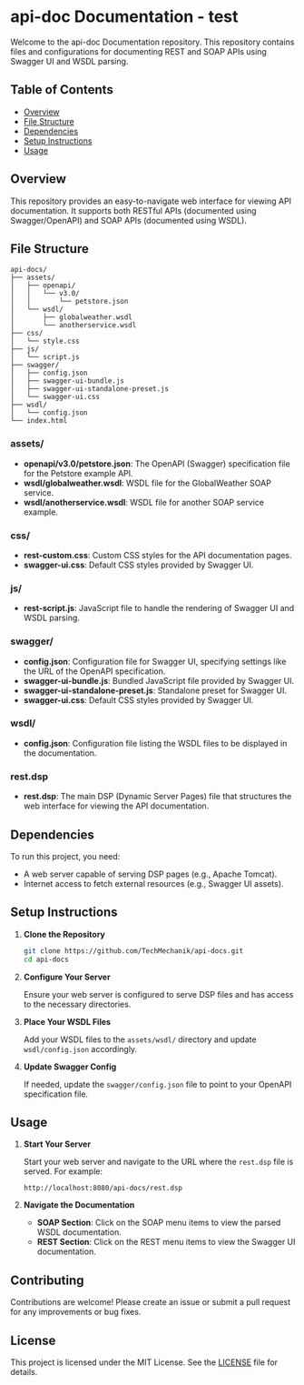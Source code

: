 
# api-doc Documentation - test

Welcome to the api-doc Documentation repository. This repository contains files and configurations for documenting REST and SOAP APIs using Swagger UI and WSDL parsing.

## Table of Contents

- [Overview](#overview)
- [File Structure](#file-structure)
- [Dependencies](#dependencies)
- [Setup Instructions](#setup-instructions)
- [Usage](#usage)

## Overview

This repository provides an easy-to-navigate web interface for viewing API documentation. It supports both RESTful APIs (documented using Swagger/OpenAPI) and SOAP APIs (documented using WSDL).

## File Structure

```
api-docs/
├── assets/
│   ├── openapi/
│   │   └── v3.0/
│   │       └── petstore.json
│   └── wsdl/
│       ├── globalweather.wsdl
│       └── anotherservice.wsdl
├── css/
│   └── style.css
├── js/
│   └── script.js
├── swagger/
│   ├── config.json
│   ├── swagger-ui-bundle.js
│   ├── swagger-ui-standalone-preset.js
│   └── swagger-ui.css
├── wsdl/
│   └── config.json
└── index.html
```

### assets/

- **openapi/v3.0/petstore.json**: The OpenAPI (Swagger) specification file for the Petstore example API.
- **wsdl/globalweather.wsdl**: WSDL file for the GlobalWeather SOAP service.
- **wsdl/anotherservice.wsdl**: WSDL file for another SOAP service example.

### css/

- **rest-custom.css**: Custom CSS styles for the API documentation pages.
- **swagger-ui.css**: Default CSS styles provided by Swagger UI.

### js/

- **rest-script.js**: JavaScript file to handle the rendering of Swagger UI and WSDL parsing.

### swagger/

- **config.json**: Configuration file for Swagger UI, specifying settings like the URL of the OpenAPI specification.
- **swagger-ui-bundle.js**: Bundled JavaScript file provided by Swagger UI.
- **swagger-ui-standalone-preset.js**: Standalone preset for Swagger UI.
- **swagger-ui.css**: Default CSS styles provided by Swagger UI.

### wsdl/

- **config.json**: Configuration file listing the WSDL files to be displayed in the documentation.

### rest.dsp

- **rest.dsp**: The main DSP (Dynamic Server Pages) file that structures the web interface for viewing the API documentation.

## Dependencies

To run this project, you need:

- A web server capable of serving DSP pages (e.g., Apache Tomcat).
- Internet access to fetch external resources (e.g., Swagger UI assets).

## Setup Instructions

1. **Clone the Repository**

   ```bash
   git clone https://github.com/TechMechanik/api-docs.git
   cd api-docs
   ```

2. **Configure Your Server**

   Ensure your web server is configured to serve DSP files and has access to the necessary directories.

3. **Place Your WSDL Files**

   Add your WSDL files to the `assets/wsdl/` directory and update `wsdl/config.json` accordingly.

4. **Update Swagger Config**

   If needed, update the `swagger/config.json` file to point to your OpenAPI specification file.

## Usage

1. **Start Your Server**

   Start your web server and navigate to the URL where the `rest.dsp` file is served. For example:

   ```
   http://localhost:8080/api-docs/rest.dsp
   ```

2. **Navigate the Documentation**

   - **SOAP Section**: Click on the SOAP menu items to view the parsed WSDL documentation.
   - **REST Section**: Click on the REST menu items to view the Swagger UI documentation.

## Contributing

Contributions are welcome! Please create an issue or submit a pull request for any improvements or bug fixes.

## License

This project is licensed under the MIT License. See the [LICENSE](LICENSE) file for details.
